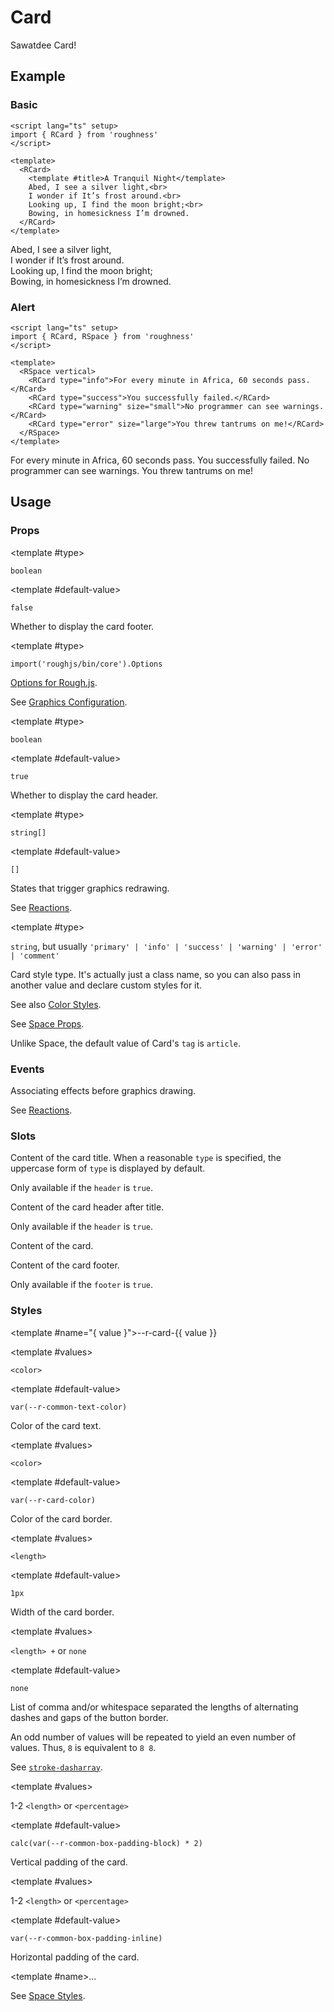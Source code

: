 <script lang="ts" setup>
import { RButton, RCard, RDetails, RSpace, RTable, RText } from 'roughness'
</script>

# Card

Sawatdee Card!

## Example

### Basic

<RDetails>
  <template #summary>Show Code</template>

```vue
<script lang="ts" setup>
import { RCard } from 'roughness'
</script>

<template>
  <RCard>
    <template #title>A Tranquil Night</template>
    Abed, I see a silver light,<br>
    I wonder if It’s frost around.<br>
    Looking up, I find the moon bright;<br>
    Bowing, in homesickness I’m drowned.
  </RCard>
</template>
```

</RDetails>

<RCard>
  <template #title>A Tranquil Night</template>
  Abed, I see a silver light,<br>
  I wonder if It’s frost around.<br>
  Looking up, I find the moon bright;<br>
  Bowing, in homesickness I’m drowned.
</RCard>

### Alert

<RDetails>
  <template #summary>Show Code</template>

```vue
<script lang="ts" setup>
import { RCard, RSpace } from 'roughness'
</script>

<template>
  <RSpace vertical>
    <RCard type="info">For every minute in Africa, 60 seconds pass.</RCard>
    <RCard type="success">You successfully failed.</RCard>
    <RCard type="warning" size="small">No programmer can see warnings.</RCard>
    <RCard type="error" size="large">You threw tantrums on me!</RCard>
  </RSpace>
</template>
```

</RDetails>

<RSpace vertical>
  <RCard type="info">For every minute in Africa, 60 seconds pass.</RCard>
  <RCard type="success">You successfully failed.</RCard>
  <RCard type="warning" size="small">No programmer can see warnings.</RCard>
  <RCard type="error" size="large">You threw tantrums on me!</RCard>
</RSpace>

## Usage

### Props

<RPropsTable>

  <RProp name="footer">

  <template #type>

  `boolean`

  </template>

  <template #default-value>

  `false`

  </template>

  Whether to display the card footer.

  </RProp>

  <RProp name="graphics-options">

  <template #type>

  `import('roughjs/bin/core').Options`

  </template>

  [Options for Rough.js](https://github.com/rough-stuff/rough/wiki#options).

  See [Graphics Configuration](/components/graphics#component-prop).

  </RProp>

  <RProp name="header">

  <template #type>

  `boolean`

  </template>

  <template #default-value>

  `true`

  </template>

  Whether to display the card header.

  </RProp>

  <RProp name="reactions">

  <template #type>

  `string[]`

  </template>

  <template #default-value>

  `[]`

  </template>

  States that trigger graphics redrawing.

  See [Reactions](/guide/theme#reactions).

  </RProp>

  <RProp name="type">

  <template #type>

  `string`, but usually `'primary' | 'info' | 'success' | 'warning' | 'error' | 'comment'`

  </template>

  Card style type. It's actually just a class name, so you can also pass in another value and declare custom styles for it.

  See also [Color Styles](/guide/theme#color-styles).

  </RProp>

  <RProp name="...">

  See [Space Props](/components/space#props).

  Unlike Space, the default value of Card's `tag` is `article`.

  </RProp>

</RPropsTable>

### Events

<REventsTable>

  <REvent name="will-draw">

  Associating effects before graphics drawing.

  See [Reactions](/guide/theme#reactions).

  </REvent>

</REventsTable>

### Slots

<RSlotsTable>

  <RSlot name="title">

  Content of the card title. When a reasonable `type` is specified, the uppercase form of `type` is displayed by default.

  Only available if the `header` is `true`.

  </RSlot>

  <RSlot name="header-end">

  Content of the card header after title.

  Only available if the `header` is `true`.

  </RSlot>

  <RSlot name="default">
    Content of the card.
  </RSlot>

  <RSlot name="footer">

  Content of the card footer.

  Only available if the `footer` is `true`.

  </RSlot>

</RSlotsTable>

### Styles

<RStylesTable>

  <template #name="{ value }">--r-card-{{ value }}</template>

  <RStyle name="color">

  <template #values>

  `<color>`

  </template>

  <template #default-value>

  `var(--r-common-text-color)`

  </template>

  Color of the card text.

  </RStyle>

  <RStyle name="border-color">

  <template #values>

  `<color>`

  </template>

  <template #default-value>

  `var(--r-card-color)`

  </template>

  Color of the card border.

  </RStyle>

  <RStyle name="border-width">

  <template #values>

  `<length>`

  </template>

  <template #default-value>

  `1px`

  </template>

  Width of the card border.

  </RStyle>

  <RStyle name="border-dash">

  <template #values>

  `<length> +` or `none`

  </template>

  <template #default-value>

  `none`

  </template>

  List of comma and/or whitespace separated the lengths of alternating dashes and gaps of the button border.

  An odd number of values will be repeated to yield an even number of values. Thus, `8` is equivalent to `8 8`.

  See [`stroke-dasharray`](https://developer.mozilla.org/en-US/docs/Web/SVG/Attribute/stroke-dasharray).

  </RStyle>

  <RStyle name="padding-block">

  <template #values>

  1-2 `<length>` or `<percentage>`

  </template>

  <template #default-value>

  `calc(var(--r-common-box-padding-block) * 2)`

  </template>

  Vertical padding of the card.

  </RStyle>

  <RStyle name="padding-inline">

  <template #values>

  1-2 `<length>` or `<percentage>`

  </template>

  <template #default-value>

  `var(--r-common-box-padding-inline)`

  </template>

  Horizontal padding of the card.

  </RStyle>

  <RStyle name="...">

  <template #name>...</template>

  See [Space Styles](/components/space#styles).

  </RStyle>

</RStylesTable>
